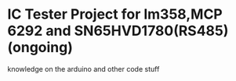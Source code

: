 # IC Tester Project for lm358,MCP 6292 and SN65HVD1780(RS485)(ongoing)
knowledge on the arduino and other code stuff
